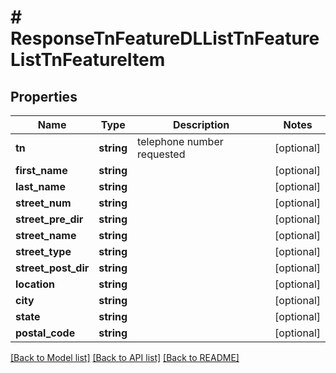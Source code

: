 # # ResponseTnFeatureDLListTnFeatureListTnFeatureItem

## Properties

Name | Type | Description | Notes
------------ | ------------- | ------------- | -------------
**tn** | **string** | telephone number requested | [optional]
**first_name** | **string** |  | [optional]
**last_name** | **string** |  | [optional]
**street_num** | **string** |  | [optional]
**street_pre_dir** | **string** |  | [optional]
**street_name** | **string** |  | [optional]
**street_type** | **string** |  | [optional]
**street_post_dir** | **string** |  | [optional]
**location** | **string** |  | [optional]
**city** | **string** |  | [optional]
**state** | **string** |  | [optional]
**postal_code** | **string** |  | [optional]

[[Back to Model list]](../../README.md#models) [[Back to API list]](../../README.md#endpoints) [[Back to README]](../../README.md)
